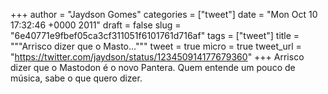 
+++
author = "Jaydson Gomes"
categories = ["tweet"]
date = "Mon Oct 10 17:32:46 +0000 2011"
draft = false
slug = "6e40771e9fbef05ca3cf311051f6101761d716af"
tags = ["tweet"]
title = """Arrisco dizer que o Masto..."""
tweet = true
micro = true
tweet_url = "https://twitter.com/jaydson/status/123450914177679360"
+++
Arrisco dizer que o Mastodon é o novo Pantera. Quem entende um pouco de música, sabe o que quero dizer.
